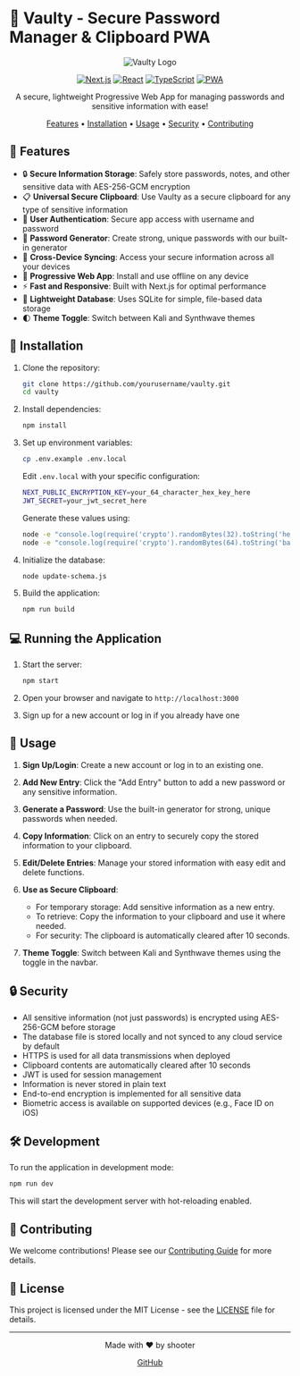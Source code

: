 # 🔐 Vaulty - Secure Password Manager & Clipboard PWA

<div align="center">

![Vaulty Logo](https://via.placeholder.com/150)

[![Next.js](https://img.shields.io/badge/Next.js-000000?style=for-the-badge&logo=next.js&logoColor=white)](https://nextjs.org/)
[![React](https://img.shields.io/badge/React-61DAFB?style=for-the-badge&logo=react&logoColor=black)](https://reactjs.org/)
[![TypeScript](https://img.shields.io/badge/TypeScript-3178C6?style=for-the-badge&logo=typescript&logoColor=white)](https://www.typescriptlang.org/)
[![PWA](https://img.shields.io/badge/PWA-5A0FC8?style=for-the-badge&logo=pwa&logoColor=white)](https://web.dev/progressive-web-apps/)

A secure, lightweight Progressive Web App for managing passwords and sensitive information with ease!

[Features](#-features) • [Installation](#-installation) • [Usage](#-usage) • [Security](#-security) • [Contributing](#-contributing)

</div>

## 🌟 Features

- 🔒 **Secure Information Storage**: Safely store passwords, notes, and other sensitive data with AES-256-GCM encryption
- 📋 **Universal Secure Clipboard**: Use Vaulty as a secure clipboard for any type of sensitive information
- 🔢 **User Authentication**: Secure app access with username and password
- 🎲 **Password Generator**: Create strong, unique passwords with our built-in generator
- 📱 **Cross-Device Syncing**: Access your secure information across all your devices
- 🚀 **Progressive Web App**: Install and use offline on any device
- ⚡ **Fast and Responsive**: Built with Next.js for optimal performance
- 💾 **Lightweight Database**: Uses SQLite for simple, file-based data storage
- 🌓 **Theme Toggle**: Switch between Kali and Synthwave themes

## 🚀 Installation

1. Clone the repository:
   ```bash
   git clone https://github.com/yourusername/vaulty.git
   cd vaulty
   ```

2. Install dependencies:
   ```bash
   npm install
   ```

3. Set up environment variables:
   ```bash
   cp .env.example .env.local
   ```
   Edit `.env.local` with your specific configuration:
   ```bash
   NEXT_PUBLIC_ENCRYPTION_KEY=your_64_character_hex_key_here
   JWT_SECRET=your_jwt_secret_here
   ```
   Generate these values using:
   ```bash
   node -e "console.log(require('crypto').randomBytes(32).toString('hex'))"  # For NEXT_PUBLIC_ENCRYPTION_KEY
   node -e "console.log(require('crypto').randomBytes(64).toString('base64'))"  # For JWT_SECRET
   ```

4. Initialize the database:
   ```bash
   node update-schema.js
   ```

5. Build the application:
   ```bash
   npm run build
   ```

## 💻 Running the Application

1. Start the server:
   ```bash
   npm start
   ```

2. Open your browser and navigate to `http://localhost:3000`

3. Sign up for a new account or log in if you already have one

## 📖 Usage

1. **Sign Up/Login**: Create a new account or log in to an existing one.

2. **Add New Entry**: Click the "Add Entry" button to add a new password or any sensitive information.

3. **Generate a Password**: Use the built-in generator for strong, unique passwords when needed.

4. **Copy Information**: Click on an entry to securely copy the stored information to your clipboard.

5. **Edit/Delete Entries**: Manage your stored information with easy edit and delete functions.

6. **Use as Secure Clipboard**: 
   - For temporary storage: Add sensitive information as a new entry.
   - To retrieve: Copy the information to your clipboard and use it where needed.
   - For security: The clipboard is automatically cleared after 10 seconds.

7. **Theme Toggle**: Switch between Kali and Synthwave themes using the toggle in the navbar.

## 🔒 Security

- All sensitive information (not just passwords) is encrypted using AES-256-GCM before storage
- The database file is stored locally and not synced to any cloud service by default
- HTTPS is used for all data transmissions when deployed
- Clipboard contents are automatically cleared after 10 seconds
- JWT is used for session management
- Information is never stored in plain text
- End-to-end encryption is implemented for all sensitive data
- Biometric access is available on supported devices (e.g., Face ID on iOS)

## 🛠️ Development

To run the application in development mode:

```bash
npm run dev
```

This will start the development server with hot-reloading enabled.

## 🤝 Contributing

We welcome contributions! Please see our [Contributing Guide](CONTRIBUTING.md) for more details.

## 📄 License

This project is licensed under the MIT License - see the [LICENSE](LICENSE) file for details.

---

<div align="center">
Made with ❤️ by shooter

[GitHub](https://github.com/shooter-git)
</div>